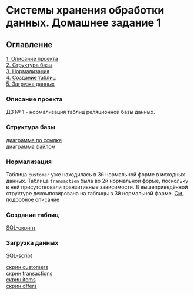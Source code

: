 # Системы хранения обработки данных. Домашнее задание 1

## Оглавление  

[1. Описание проекта](#описание-проекта)    
[2. Структура базы](#структура-базы)  
[3. Нормализация](#нормализация)  
[4. Создание таблиц](#создание-таблиц)  
[5. Загрузка данных](#загрузка-данных)  

### Описание проекта    

ДЗ № 1 - нормализация таблиц реляционной базы данных.

### Структура базы   

[диаграмма по ссылке](https://dbdiagram.io/d/hw1-65c91a08ac844320aee80607)  
[диаграмма файлом](./Anisimov_Y_S_dbdiagram.dbml)  

### Нормализация

Таблица `customer` уже находилась в 3й нормальной форме в исходных данных.
Таблица `transaction` была во 2й нормальной форме, поскольку в ней
присутствовали транзитивные зависимости. В вышеприведённой структуре
декомпозирована на таблицы в 3й нормальной форме.
[См. подробное описание](./Anisimov_Y_S_normalization.md)  

### Создание таблиц

[SQL-скрипт](./Anisimov_Y_S_creation.sql)  

### Загрузка данных

[SQL-script](./Anisimov_Y_S_insertion.sql)  

[скрин customers](./Anisimov_Y_S_customers.png)  
[скрин transactions](./Anisimov_Y_S_transactions.png)  
[скрин items](./Anisimov_Y_S_items.png)  
[скрин offers](./Anisimov_Y_S_offers.png)  
